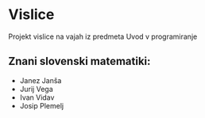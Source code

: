 # Vislice
Projekt vislice na vajah iz predmeta Uvod v programiranje

## Znani slovenski matematiki:
- Janez Janša
- Jurij Vega
- Ivan Vidav
- Josip Plemelj
